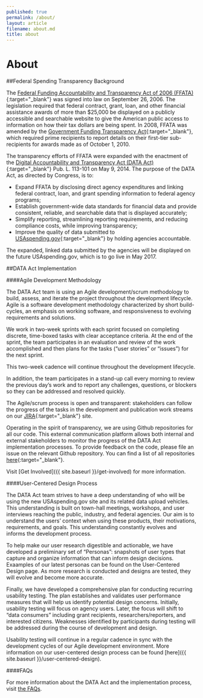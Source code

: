 ```yaml
---
published: true
permalink: /about/
layout: article
filename: about.md
title: about
---
```



# About

##Federal Spending Transparency Background 

The [Federal Funding Accountability and Transparency Act of 2006 (FFATA)](https://www.congress.gov/bill/109th-congress/senate-bill/2590/text){:target="_blank"} was signed into law on September 26, 2006. The legislation required that federal contract, grant, loan, and other financial assistance awards of more than $25,000 be displayed on a publicly accessible and searchable website to give the American public access to information on how their tax dollars are being spent. In 2008, FFATA was amended by the [Government Funding Transparency Act](https://www.gpo.gov/fdsys/pkg/PLAW-109publ282/pdf/PLAW-109publ282.pdf){:target="_blank"}, which required prime recipients to report details on their first-tier sub-recipients for awards made as of October 1, 2010.

The transparency efforts of FFATA were expanded with the enactment of the [Digital Accountability and Transparency Act (DATA Act)](https://www.gpo.gov/fdsys/pkg/PLAW-113publ101/pdf/PLAW-113publ101.pdf){:target="_blank"} Pub. L. 113-101 on May 9, 2014. The purpose of the DATA Act, as directed by Congress, is to:

* Expand FFATA by disclosing direct agency expenditures and linking federal contract, loan, and grant spending information to federal agency programs;
* Establish government-wide data standards for financial data and provide consistent, reliable, and searchable data that is displayed accurately;
* Simplify reporting, streamlining reporting requirements, and reducing compliance costs, while improving transparency;
* Improve the quality of data submitted to [USAspending.gov](http://www.usaspending.gov){:target="_blank"} by holding agencies accountable.

The expanded, linked data submitted by the agencies will be displayed on the future USAspending.gov, which is to go live in May 2017.

##DATA Act Implementation

####Agile Development Methodology

The DATA Act team is using an Agile development/scrum methodology to build, assess, and iterate the project throughout the development lifecycle. Agile is a software development methodology characterized by short build-cycles, an emphasis on working software, and responsiveness to evolving requirements and solutions.

We work in two-week sprints with each sprint focused on completing discrete, time-boxed tasks with clear acceptance criteria. At the end of the sprint, the team participates in an evaluation and review of the work accomplished and then plans for the tasks (“user stories” or “issues”) for the next sprint.

This two-week cadence will continue throughout the development lifecycle.

In addition, the team participates in a stand-up call every morning to review the previous day’s work and to report any challenges, questions, or blockers so they can be addressed and resolved quickly.

The Agile/scrum process is open and transparent: stakeholders can follow the progress of the tasks in the development and publication work streams on our [JIRA](https://federal-spending-transparency.atlassian.net/secure/BrowseProjects.jspa?selectedCategory=all&selectedProjectType=all){:target="_blank"} site.

Operating in the spirit of transparency, we are using Github repositories for all our code. This external communication platform allows both internal and external stakeholders to monitor the progress of the DATA Act implementation processes. To provide feedback on the code, please file an issue on the relevant Github repository. You can find a list of all repositories [here](https://github.com/fedspendingtransparency){:target="_blank"}.

Visit [Get Involved]({{ site.baseurl }}/get-involved) for more information. 

####User-Centered Design Process

The DATA Act team strives to have a deep understanding of who will be using the new USAspending.gov site and its related data upload vehicles. This understanding is built on town-hall meetings, workshops, and user interviews reaching the public, industry, and federal agencies. Our aim is to understand the users’ context when using these products, their motivations, requirements, and goals.  This understanding constantly evolves and informs the development process.

To help make our user research digestible and actionable, we have developed a preliminary set of “Personas”: snapshots of user types that capture and organize information that can inform design decisions. Exaamples of our latest personas can be found on the User-Centered Design page. As more research is conducted and designs are tested, they will evolve and become more accurate.

Finally, we have developed a comprehensive plan for conducting recurring usability testing. The plan establishes and validates user performance measures that will help us identify potential design concerns. Initially, usability testing will focus on agency users. Later, the focus will shift to “data consumers” including grant recipients, researchers/reporters, and interested citizens.  Weaknesses identified by participants during testing will be addressed during the course of development and design.

Usability testing will continue in a regular cadence in sync with the development cycles of our Agile development environment.  More information on our user-centered design process can be found [here]({{ site.baseurl }}/user-centered-design).

####FAQs

For more information about the DATA Act and the implementation process, visit [the FAQs]({{site.baseurl}}/faq).
